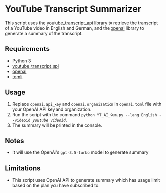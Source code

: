 <!DOCTYPE html>
<html>
<body>
   <h1>YouTube Transcript Summarizer</h1>

<p>This script uses the <a href="https://pypi.org/project/youtube-transcript-api/">youtube_transcript_api</a> library to retrieve the transcript of a YouTube video in English and German, and the <a href="https://pypi.org/project/openai/">openai</a> library to generate a summary of the transcript.</p>

<h2>Requirements</h2>

<ul>
  <li>Python 3</li>
  <li><a href="https://pypi.org/project/youtube-transcript-api/">youtube_transcript_api</a></li>
  <li><a href="https://pypi.org/project/openai/">openai</a></li>
  <li><a href="https://pypi.org/project/tomli/">tomli</a></li>
</ul>

<h2>Usage</h2>

<ol>
  <li>Replace <code>openai.api_key</code> and <code>openai.organization</code> in <code>openai.toml</code> file with your OpenAI API key and organization.</li>
  <li>Run the script with the command <code>python YT_AI_Sum.py --lang English --videoid <i>youtube videoid</i></code>.</li>
  <li>The summary will be printed in the console.</li>
</ol>

<h2>Notes</h2>
<ul>
  <li>It will use the OpenAI's <code>gpt-3.5-turbo</code> model to generate summary</li>
</ul>

<h2>Limitations</h2>
<ul>
  <li>This script uses OpenAI API to generate summary which has usage limit based on the plan you have subscribed to.</li>
</ul>

</body>
</html>